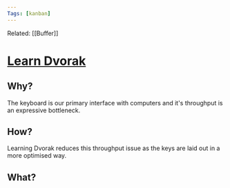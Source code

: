 ```yaml
---
Tags: [kanban]
---
```

Related: [[Buffer]]
# [Learn Dvorak](https://www.edclub.com/sportal/program-4.game)

## Why?
The keyboard is our primary interface with computers and it's throughput is an expressive bottleneck.

## How?
Learning Dvorak reduces this throughput issue as the keys are laid out in a more optimised way.

## What?